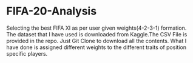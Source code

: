 # FIFA-20-Analysis
Selecting the best FIFA XI as per user given weights(4-2-3-1) formation.
The dataset that I have used is downloaded from Kaggle.The CSV File is provided in the repo.
Just Git Clone to download all the contents.
What I have done is assigned different weights to the different traits of position specific players.
